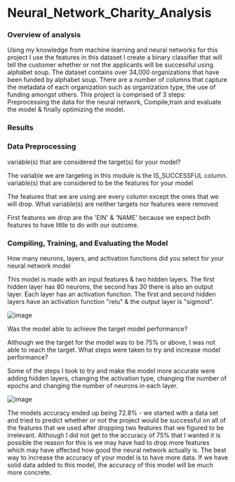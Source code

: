# Neural_Network_Charity_Analysis

### Overview of analysis

Using my knowledge from machine learning and neural networks for this project I use the features in this dataset I create a binary classifier that will tell the customer whether or not the applicants will be successful using alphabet soup. The dataset contains over 34,000 organizations that have been funded by alphabet soup. There are a number of columns that capture the metadata of each organization such as organization type, the use of funding amongst others. This project is comprised of 3 steps: Preprocessing the data for the neural network, Compile,train and evaluate the model & finally optimizing the model.

### Results

### Data Preprocessing

variable(s) that are considered the target(s) for your model?

The variable we are targeting in this module is the IS_SUCCESSFUL column.
variable(s) that are considered to be the features for your model

The features that we are using are every column except the ones that we will drop.
What variable(s) are neither targets nor features were removed

First features we drop are the 'EIN' & 'NAME' because we expect both features to have little to do with our outcome.

### Compiling, Training, and Evaluating the Model

How many neurons, layers, and activation functions did you select for your neural network model

This model is made with an input features & two hidden layers. The first hidden layer has 80 neurons, the second has 30 there is also an output layer. Each layer has an activation function. The first and second hidden layers have an activation function "relu" & the output layer is "sigmoid".

![image](https://user-images.githubusercontent.com/100738128/180662561-4ed5d9fc-9cfa-48ef-88bf-5965152e2d15.png)

Was the model able to achieve the target model performance?

Although we the target for the model was to be 75% or above, I was not able to reach the target.
What steps were taken to try and increase model performance?

Some of the steps I took to try and make the model more accurate were adding hidden layers, changing the activation type, changing the number of epochs and changing the number of neurons in each layer.

![image](https://user-images.githubusercontent.com/100738128/180662575-be31504f-7203-403d-a87a-e9e39b0e3db1.png)

The models accuracy ended up being 72.8% - we started with a data set and tried to predict whether or not the project would be successful on all of the features that we used after dropping two features that we figured to be irrelevant. Although I did not get to the accuracy of 75% that I wanted it is possible the reason for this is we may have had to drop more features which may have affected how good the neural network actually is. The best way to increase the accuracy of your model is to have more data. If we have solid data added to this model, the accuracy of this model will be much more concrete.
